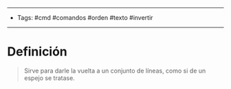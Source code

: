 --------------------
- Tags: #cmd #comandos #orden #texto #invertir
-----------------------------
# Definición

> Sirve para darle la vuelta a un conjunto de líneas, como si de un espejo se tratase.